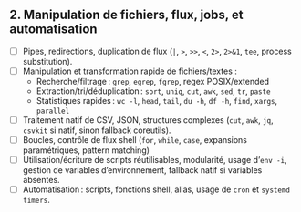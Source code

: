 ## 2. **Manipulation de fichiers, flux, jobs, et automatisation**

* [ ] Pipes, redirections, duplication de flux (`|`, `>`, `>>`, `<`, `2>`, `2>&1`, `tee`, process substitution).
* [ ] Manipulation et transformation rapide de fichiers/textes :
  * Recherche/filtrage : `grep`, `egrep`, `fgrep`, regex POSIX/extended
  * Extraction/tri/déduplication : `sort`, `uniq`, `cut`, `awk`, `sed`, `tr`, `paste`
  * Statistiques rapides : `wc -l`, `head`, `tail`, `du -h`, `df -h`, `find`, `xargs`, `parallel`
* [ ] Traitement natif de CSV, JSON, structures complexes (`cut`, `awk`, `jq`, `csvkit` si natif, sinon fallback coreutils).
* [ ] Boucles, contrôle de flux shell (`for`, `while`, `case`, expansions paramétriques, pattern matching)
* [ ] Utilisation/écriture de scripts réutilisables, modularité, usage d’`env -i`, gestion de variables d’environnement, fallback natif si variables absentes.
* [ ] Automatisation : scripts, fonctions shell, alias, usage de `cron` et `systemd timers`.
